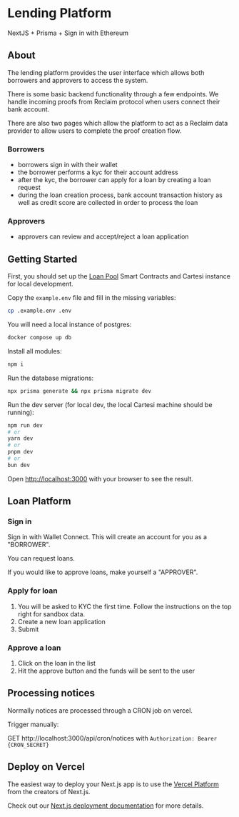 # Lending Platform

NextJS + Prisma + Sign in with Ethereum

## About

The lending platform provides the user interface which allows both borrowers and approvers to access the system.

There is some basic backend functionality through a few endpoints. We handle incoming proofs from Reclaim protocol when users connect their bank account.

There are also two pages which allow the platform to act as a Reclaim data provider to allow users to complete the proof creation flow.

### Borrowers

- borrowers sign in with their wallet
- the borrower performs a kyc for their account address
- after the kyc, the borrower can apply for a loan by creating a loan request
- during the loan creation process, bank account transaction history as well as credit score are collected in order to process the loan

### Approvers

- approvers can review and accept/reject a loan application

## Getting Started

First, you should set up the [Loan Pool](https://github.com/Locale-Network/loan-pool) Smart Contracts and Cartesi instance for local development.

Copy the `example.env` file and fill in the missing variables:

```bash
cp .example.env .env
```

You will need a local instance of postgres:
```bash
docker compose up db
```

Install all modules:

```bash
npm i
```

Run the database migrations:
```bash
npx prisma generate && npx prisma migrate dev
```

Run the dev server (for local dev, the local Cartesi machine should be running):


```bash
npm run dev
# or
yarn dev
# or
pnpm dev
# or
bun dev
```

Open [http://localhost:3000](http://localhost:3000) with your browser to see the result.

## Loan Platform

### Sign in

Sign in with Wallet Connect. This will create an account for you as a "BORROWER".

You can request loans. 

If you would like to approve loans, make yourself a "APPROVER".

### Apply for loan

1. You will be asked to KYC the first time. Follow the instructions on the top right for sandbox data.
2. Create a new loan application
3. Submit

### Approve a loan

1. Click on the loan in the list
2. Hit the approve button and the funds will be sent to the user

## Processing notices

Normally notices are processed through a CRON job on vercel.

Trigger manually:

GET http://localhost:3000/api/cron/notices
with `Authorization: Bearer {CRON_SECRET}`

## Deploy on Vercel

The easiest way to deploy your Next.js app is to use the [Vercel Platform](https://vercel.com/new?utm_medium=default-template&filter=next.js&utm_source=create-next-app&utm_campaign=create-next-app-readme) from the creators of Next.js.

Check out our [Next.js deployment documentation](https://nextjs.org/docs/deployment) for more details.
